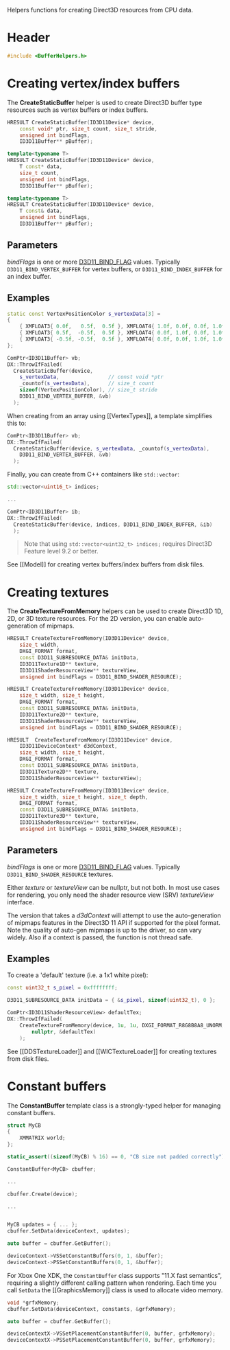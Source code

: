 Helpers functions for creating Direct3D resources from CPU data.

# Header
```cpp
#include <BufferHelpers.h>
```

# Creating vertex/index buffers

The **CreateStaticBuffer** helper is used to create Direct3D buffer type resources such as vertex buffers or index buffers.


```cpp
HRESULT CreateStaticBuffer(ID3D11Device* device,
    const void* ptr, size_t count, size_t stride,
    unsigned int bindFlags,
    ID3D11Buffer** pBuffer);

template<typename T>
HRESULT CreateStaticBuffer(ID3D11Device* device,
    T const* data,
    size_t count,
    unsigned int bindFlags,
    ID3D11Buffer** pBuffer);

template<typename T>
HRESULT CreateStaticBuffer(ID3D11Device* device,
    T const& data,
    unsigned int bindFlags,
    ID3D11Buffer** pBuffer);
```

## Parameters

*bindFlags* is one or more [D3D11_BIND_FLAG](https://docs.microsoft.com/en-us/windows/win32/api/d3d11/ne-d3d11-d3d11_bind_flag) values. Typically ``D3D11_BIND_VERTEX_BUFFER`` for vertex buffers, or ``D3D11_BIND_INDEX_BUFFER`` for an index buffer.

## Examples

```cpp
static const VertexPositionColor s_vertexData[3] =
{
    { XMFLOAT3{ 0.0f,   0.5f,  0.5f }, XMFLOAT4{ 1.0f, 0.0f, 0.0f, 1.0f } },  // Top / Red
    { XMFLOAT3{ 0.5f,  -0.5f,  0.5f }, XMFLOAT4{ 0.0f, 1.0f, 0.0f, 1.0f } },  // Right / Green
    { XMFLOAT3{ -0.5f, -0.5f,  0.5f }, XMFLOAT4{ 0.0f, 0.0f, 1.0f, 1.0f } }   // Left / Blue
};

ComPtr<ID3D11Buffer> vb;
DX::ThrowIfFailed(
  CreateStaticBuffer(device,
    s_vertexData,                // const void *ptr
    _countof(s_vertexData),      // size_t count
    sizeof(VertexPositionColor), // size_t stride
    D3D11_BIND_VERTEX_BUFFER, &vb)
  );
```

When creating from an array using [[VertexTypes]], a template simplifies this to:

```cpp
ComPtr<ID3D11Buffer> vb;
DX::ThrowIfFailed(
  CreateStaticBuffer(device, s_vertexData, _countof(s_vertexData),
    D3D11_BIND_VERTEX_BUFFER, &vb)
  );
```

Finally, you can create from C++ containers like ``std::vector``:

```cpp
std::vector<uint16_t> indices;

...

ComPtr<ID3D11Buffer> ib;
DX::ThrowIfFailed(
  CreateStaticBuffer(device, indices, D3D11_BIND_INDEX_BUFFER, &ib)
  );
```

> Note that using ``std::vector<uint32_t> indices;`` requires Direct3D Feature level 9.2 or better.

See [[Model]] for creating vertex buffers/index buffers from disk files.

# Creating textures

The **CreateTextureFromMemory** helpers can be used to create Direct3D 1D, 2D, or 3D texture resources. For the 2D version, you can enable auto-generation of mipmaps.

```cpp
HRESULT CreateTextureFromMemory(ID3D11Device* device,
    size_t width,
    DXGI_FORMAT format,
    const D3D11_SUBRESOURCE_DATA& initData,
    ID3D11Texture1D** texture,
    ID3D11ShaderResourceView** textureView,
    unsigned int bindFlags = D3D11_BIND_SHADER_RESOURCE);

HRESULT CreateTextureFromMemory(ID3D11Device* device,
    size_t width, size_t height,
    DXGI_FORMAT format,
    const D3D11_SUBRESOURCE_DATA& initData,
    ID3D11Texture2D** texture,
    ID3D11ShaderResourceView** textureView,
    unsigned int bindFlags = D3D11_BIND_SHADER_RESOURCE);

HRESULT  CreateTextureFromMemory(ID3D11Device* device,
    ID3D11DeviceContext* d3dContext,
    size_t width, size_t height,
    DXGI_FORMAT format,
    const D3D11_SUBRESOURCE_DATA& initData,
    ID3D11Texture2D** texture,
    ID3D11ShaderResourceView** textureView);

HRESULT CreateTextureFromMemory(ID3D11Device* device,
    size_t width, size_t height, size_t depth,
    DXGI_FORMAT format,
    const D3D11_SUBRESOURCE_DATA& initData,
    ID3D11Texture3D** texture,
    ID3D11ShaderResourceView** textureView,
    unsigned int bindFlags = D3D11_BIND_SHADER_RESOURCE);
```

## Parameters

*bindFlags* is one or more [D3D11_BIND_FLAG](https://docs.microsoft.com/en-us/windows/win32/api/d3d11/ne-d3d11-d3d11_bind_flag) values. Typically ``D3D11_BIND_SHADER_RESOURCE`` textures.

Either _texture_ or _textureView_ can be nullptr, but not both. In most use cases for rendering, you only need the shader resource view (SRV) _textureView_ interface.

The version that takes a _d3dContext_ will attempt to use the auto-generation of mipmaps features in the Direct3D 11 API if supported for the pixel format. Note the quality of auto-gen mipmaps is up to the driver, so can vary widely. Also if a context is passed, the function is not thread safe.

## Examples

To create a 'default' texture (i.e. a 1x1 white pixel):

```cpp
const uint32_t s_pixel = 0xffffffff;

D3D11_SUBRESOURCE_DATA initData = { &s_pixel, sizeof(uint32_t), 0 };

ComPtr<ID3D11ShaderResourceView> defaultTex;
DX::ThrowIfFailed(
    CreateTextureFromMemory(device, 1u, 1u, DXGI_FORMAT_R8G8B8A8_UNORM, initData,
        nullptr, &defaultTex)
    );
```

See [[DDSTextureLoader]] and [[WICTextureLoader]] for creating textures from disk files.

# Constant buffers

The **ConstantBuffer** template class is a strongly-typed helper for managing constant buffers.

```cpp
struct MyCB
{
    XMMATRIX world;
};

static_assert((sizeof(MyCB) % 16) == 0, "CB size not padded correctly");

ConstantBuffer<MyCB> cbuffer;

...

cbuffer.Create(device);

...


MyCB updates = { ... };
cbuffer.SetData(deviceContext, updates);

auto buffer = cbuffer.GetBuffer();

deviceContext->VSSetConstantBuffers(0, 1, &buffer);
deviceContext->PSSetConstantBuffers(0, 1, &buffer);
```

For Xbox One XDK, the ``ConstantBuffer`` class supports "11.X fast semantics", requiring a slightly different calling pattern when rendering. Each time you call ``SetData`` the [[GraphicsMemory]] class is used to allocate video memory.

```cpp
void *grfxMemory;
cbuffer.SetData(deviceContext, constants, &grfxMemory);

auto buffer = cbuffer.GetBuffer();

deviceContextX->VSSetPlacementConstantBuffer(0, buffer, grfxMemory);
deviceContextX->PSSetPlacementConstantBuffer(0, buffer, grfxMemory);
```
